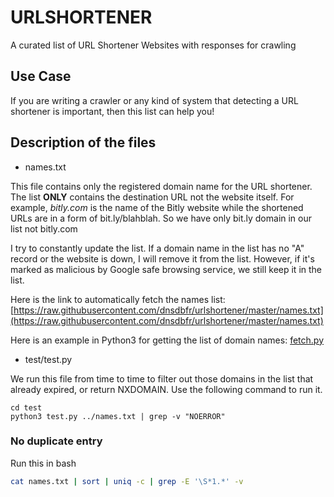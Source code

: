 # URLSHORTENER
A curated list of URL Shortener Websites with responses for crawling

## Use Case

If you are writing a crawler or any kind of system that detecting a URL shortener is important,
then this list can help you!

## Description of the files

- names.txt

This file contains only the registered domain name for the URL shortener. The list **ONLY** contains the destination
URL not the website itself. For example, _bitly.com_ is the name of the Bitly website while the shortened URLs are 
in a form of bit.ly/blahblah. So we have only bit.ly domain in our list not bitly.com

I try to constantly update the list. If a domain name in the list has no "A" record or the website is down,
I will remove it from the list. However, if it's marked as malicious by Google safe browsing service, we still
keep it in the list.

Here is the link to automatically fetch the names list:
[https://raw.githubusercontent.com/dnsdbfr/urlshortener/master/names.txt](https://raw.githubusercontent.com/dnsdbfr/urlshortener/master/names.txt)

Here is an example in Python3 for getting the list of domain names: [fetch.py](./fetch.py)

- test/test.py

We run this file from time to time to filter out those domains in the list that already expired, or return NXDOMAIN.
Use the following command to run it.

```
cd test
python3 test.py ../names.txt | grep -v "NOERROR"
```

### No duplicate entry

Run this in bash
```bash
cat names.txt | sort | uniq -c | grep -E '\S*1.*' -v
```

